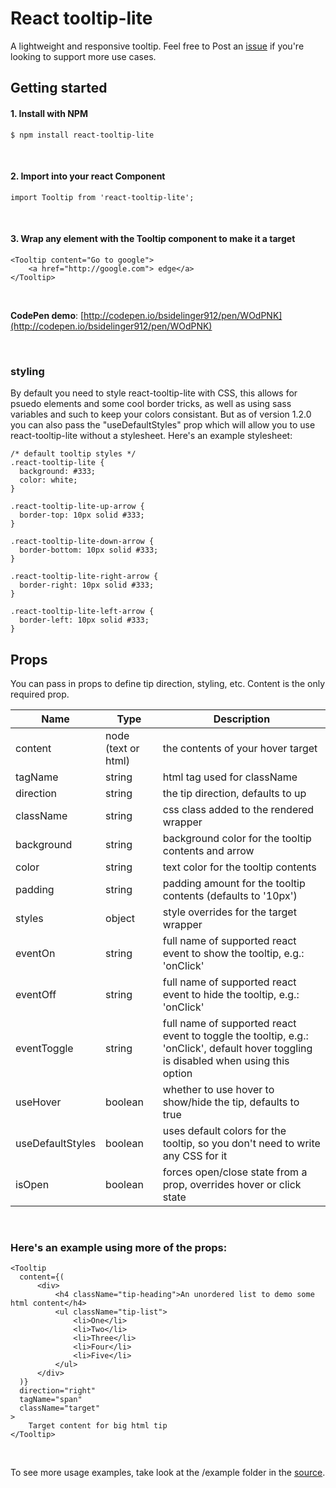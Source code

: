 # React tooltip-lite

A lightweight and responsive tooltip. Feel free to Post an [issue](https://github.com/bsidelinger912/react-tooltip-lite/issues) if you're looking to support more use cases.

## Getting started

#### 1. Install with NPM
```
$ npm install react-tooltip-lite
```
<br />

#### 2. Import into your react Component
```
import Tooltip from 'react-tooltip-lite';
```
<br />

#### 3. Wrap any element with the Tooltip component to make it a target
```
<Tooltip content="Go to google">
    <a href="http://google.com"> edge</a>
</Tooltip>
```

<br />

**CodePen demo**: [http://codepen.io/bsidelinger912/pen/WOdPNK](http://codepen.io/bsidelinger912/pen/WOdPNK)

<br />

### styling
By default you need to style react-tooltip-lite with CSS, this allows for psuedo elements and some cool border tricks, as well as using sass variables and such to keep your colors consistant. But as of version 1.2.0 you can also pass the "useDefaultStyles" prop which will allow you to use react-tooltip-lite without a stylesheet. Here's an example stylesheet:

```
/* default tooltip styles */
.react-tooltip-lite {
  background: #333;
  color: white;
}

.react-tooltip-lite-up-arrow {
  border-top: 10px solid #333;
}

.react-tooltip-lite-down-arrow {
  border-bottom: 10px solid #333;
}

.react-tooltip-lite-right-arrow {
  border-right: 10px solid #333;
}

.react-tooltip-lite-left-arrow {
  border-left: 10px solid #333;
}
```


## Props
You can pass in props to define tip direction, styling, etc.  Content is the only required prop.

<table style="width: 100%">
  <thead>
    <tr>
      <th>Name</th>
      <th>Type</th>
      <th>Description</th>
    </tr>
  </thead>
  <tbody>
    <tr>
      <td>content</td>
      <td>node (text or html)</td>
      <td>the contents of your hover target</td>
    </tr>
    <tr>
      <td>tagName</td>
      <td>string</td>
      <td>html tag used for className</td>
    </tr>
    <tr>
      <td>direction</td>
      <td>string</td>
      <td>the tip direction, defaults to up</td>
    </tr>
    <tr>
      <td>className</td>
      <td>string</td>
      <td>css class added to the rendered wrapper</td>
    </tr>
    <tr>
      <td>background</td>
      <td>string</td>
      <td>background color for the tooltip contents and arrow</td>
    </tr>
    <tr>
      <td>color</td>
      <td>string</td>
      <td>text color for the tooltip contents</td>
    </tr>
    <tr>
      <td>padding</td>
      <td>string</td>
      <td>padding amount for the tooltip contents (defaults to '10px')</td>
    </tr>
    <tr>
      <td>styles</td>
      <td>object</td>
      <td>style overrides for the target wrapper</td>
    </tr>
    <tr>
      <td>eventOn</td>
      <td>string</td>
      <td>full name of supported react event to show the tooltip, e.g.: 'onClick'</td>
    </tr>
    <tr>
      <td>eventOff</td>
      <td>string</td>
      <td>full name of supported react event to hide the tooltip, e.g.: 'onClick'</td>
    </tr>
    <tr>
      <td>eventToggle</td>
      <td>string</td>
      <td>full name of supported react event to toggle the tooltip, e.g.: 'onClick', default hover toggling is disabled when using this option</td>
    </tr>
    <tr>
      <td>useHover</td>
      <td>boolean</td>
      <td>whether to use hover to show/hide the tip, defaults to true</td>
    </tr>
    <tr>
      <td>useDefaultStyles</td>
      <td>boolean</td>
      <td>uses default colors for the tooltip, so you don't need to write any CSS for it</td>
    </tr>
    <tr>
      <td>isOpen</td>
      <td>boolean</td>
      <td>forces open/close state from a prop, overrides hover or click state</td>
    </tr>
  </tbody>
</table>
<br />

### Here's an example using more of the props:

```
<Tooltip
  content={(
      <div>
          <h4 className="tip-heading">An unordered list to demo some html content</h4>
          <ul className="tip-list">
              <li>One</li>
              <li>Two</li>
              <li>Three</li>
              <li>Four</li>
              <li>Five</li>
          </ul>
      </div>
  )}
  direction="right"
  tagName="span"
  className="target"
>
    Target content for big html tip
</Tooltip>
```

<br />

To see more usage examples, take look at the /example folder in the [source](https://github.com/bsidelinger912/react-tooltip-lite).
